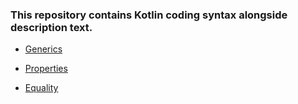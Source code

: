 ### This repository contains Kotlin coding syntax alongside description text.

* [Generics](https://github.com/inderbagga/Kotlin/tree/master/app/src/main/java/com/inderbagga/kotlin/generics)

* [Properties](https://github.com/inderbagga/Kotlin/tree/master/app/src/main/java/com/inderbagga/kotlin/properties)

* [Equality](https://github.com/inderbagga/Kotlin/tree/master/app/src/main/java/com/inderbagga/kotlin/equality)

